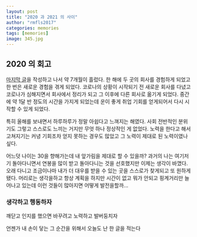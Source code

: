 ```yaml
---
layout: post
title: "2020 과 2021 의 사이"
author: "rmfls2017"
categories: memories
tags: [memories]
image: 345.jpg
---
```


## 2020 의 회고

[마지막 글](/interviews/interview-12.html)을 작성하고 나서 약 7개월이 흘렀다. 한 해에 두 곳의 회사를 경험하게 되었고 한 번은 새로운 경험을 겪게 되었다. 코로나의 상황이 시작되기 전 새로운 회사를 다녔고 코로나가 심해지면서 회사에서 정리가 되고 그 이후에 다른 회사로 옮기게 되었다. 중간에 약 1달 반 정도의 시간을 가지게 되었는데 운이 좋게 취업 기회를 얻게되어서 다시 시작할 수 있게 되었다.

특히 올해를 보내면서 하루하루가 정말 아쉽다고 느껴지는 해였다. 사회 전반적인 분위기도 그렇고 스스로도 느끼는 거지만 무엇 하나 정상적인 게 없었다. 노력을 한다고 해서 고쳐지기는 커녕 기회조차 얻지 못하는 경우도 많았고 그 노력이 제대로 된 노력이였나 싶다.

어느덧 나이는 30을 향해가는데 내 앞가림을 제대로 할 수 있을까? 과거의 나는 여기저기 돌아다니면서 연봉을 많이 받고 돌아다니는 것을 선호했지만 이제는 생각이 바꼈다. 오래 다니고 조금이나마 내가 더 대우를 받을 수 있는 곳을 스스로가 찾게되고 또 원하게됐다. 머리로는 생각을하고 항상 계획을 하지만 시간이 없고 뭐가 안되고 핑계거리만 늘어나고 있는데 이런 것들이 많아지면 어떻게 발전을할까...

### 생각하고 행동하자

깨닫고 인지를 했으면 바꾸려고 노력하고 발버둥치자

언젠가 내 손이 닿는 그 순간을 위해서 오늘도 난 한 글을 적는다
